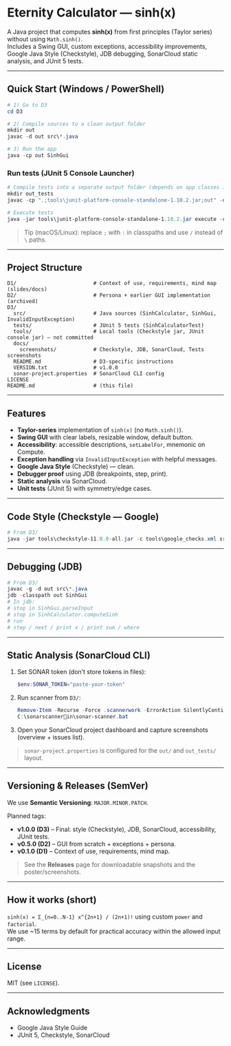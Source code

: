 # Eternity Calculator — sinh(x)

A Java project that computes **sinh(x)** from first principles (Taylor series) without using `Math.sinh()`.  
Includes a Swing GUI, custom exceptions, accessibility improvements, Google Java Style (Checkstyle), JDB debugging, SonarCloud static analysis, and JUnit 5 tests.

---

## Quick Start (Windows / PowerShell)

```powershell
# 1) Go to D3
cd D3

# 2) Compile sources to a clean output folder
mkdir out
javac -d out src\*.java

# 3) Run the app
java -cp out SinhGui
```

### Run tests (JUnit 5 Console Launcher)
```powershell
# Compile tests into a separate output folder (depends on app classes in out/)
mkdir out_tests
javac -cp ".;tools\junit-platform-console-standalone-1.10.2.jar;out" -d out_tests tests\SinhCalculatorTest.java

# Execute tests
java -jar tools\junit-platform-console-standalone-1.10.2.jar execute -cp "out;out_tests" --scan-class-path
```

> Tip (macOS/Linux): replace `;` with `:` in classpaths and use `/` instead of `\` paths.

---

## Project Structure

```
D1/                         # Context of use, requirements, mind map (slides/docs)
D2/                         # Persona + earlier GUI implementation (archived)
D3/
  src/                      # Java sources (SinhCalculator, SinhGui, InvalidInputException)
  tests/                    # JUnit 5 tests (SinhCalculatorTest)
  tools/                    # Local tools (Checkstyle jar, JUnit console jar) — not committed
  docs/
    screenshots/            # Checkstyle, JDB, SonarCloud, Tests screenshots
  README.md                 # D3-specific instructions
  VERSION.txt               # v1.0.0
  sonar-project.properties  # SonarCloud CLI config
LICENSE
README.md                   # (this file)
```

---

## Features
- **Taylor-series** implementation of `sinh(x)` (no `Math.sinh()`).
- **Swing GUI** with clear labels, resizable window, default button.
- **Accessibility**: accessible descriptions, `setLabelFor`, mnemonic on Compute.
- **Exception handling** via `InvalidInputException` with helpful messages.
- **Google Java Style** (Checkstyle) — clean.
- **Debugger proof** using JDB (breakpoints, step, print).
- **Static analysis** via SonarCloud.
- **Unit tests** (JUnit 5) with symmetry/edge cases.

---

## Code Style (Checkstyle — Google)
```powershell
# From D3/
java -jar tools\checkstyle-11.0.0-all.jar -c tools\google_checks.xml src
```

---

## Debugging (JDB)
```powershell
# From D3/
javac -g -d out src\*.java
jdb -classpath out SinhGui
# In jdb:
# stop in SinhGui.parseInput
# stop in SinhCalculator.computeSinh
# run
# step / next / print x / print sum / where
```

---

## Static Analysis (SonarCloud CLI)
1. Set SONAR token (don’t store tokens in files):
   ```powershell
   $env:SONAR_TOKEN="paste-your-token"
   ```
2. Run scanner from `D3/`:
   ```powershell
   Remove-Item -Recurse -Force .scannerwork -ErrorAction SilentlyContinue
   C:\sonarscannerin\sonar-scanner.bat
   ```
3. Open your SonarCloud project dashboard and capture screenshots (overview + issues list).

> `sonar-project.properties` is configured for the `out/` and `out_tests/` layout.

---

## Versioning & Releases (SemVer)
We use **Semantic Versioning**: `MAJOR.MINOR.PATCH`.

Planned tags:
- **v1.0.0 (D3)** – Final: style (Checkstyle), JDB, SonarCloud, accessibility, JUnit tests.
- **v0.5.0 (D2)** – GUI from scratch + exceptions + persona.
- **v0.1.0 (D1)** – Context of use, requirements, mind map.

> See the **Releases** page for downloadable snapshots and the poster/screenshots.

---

## How it works (short)
`sinh(x) = Σ_{n=0..N-1} x^{2n+1} / (2n+1)!` using custom `power` and `factorial`.  
We use ~15 terms by default for practical accuracy within the allowed input range.

---

## License
MIT (see `LICENSE`).

---

## Acknowledgments
- Google Java Style Guide
- JUnit 5, Checkstyle, SonarCloud
